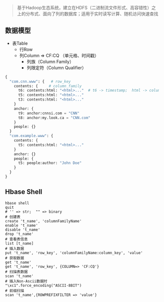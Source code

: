> 基于Hadoop生态系统，建立在HDFS（二进制流文件形式、高容错性）之上的分布式、面向了列的数据库；适用于实时读写计算、随机访问快速查找

## 数据模型
- 表Table
  - 行Row
  - 列Column =>  CF:CQ （单元格、时间戳）
    - 列族（Column Family）
    - 列限定符（Column Qualifier）



```python
{
  "com.cnn.www": {   # row_key
    contents: {		# column_family
      t6: contents:html: "<html>..."  # t6 -> timestamp;  html -> column_quli
      t5: contents:html: "<html>..."
      t3: contents:html: "<html>..."
    }
    anchor: {
      t9: anchor:cnnsi.com = "CNN"
      t8: anchor:my.look.ca = "CNN.com"
    }
    people: {}
  }
  "com.example.www": {
    contents: {
      t5: contents:html: "<html>..."
    }
    anchor: {}
    people: {
      t5: people:author: "John Doe"
    }
  }
}
```

## Hbase Shell

```shell
hbase shell
quit
# '' => str;  "" => binary
# 创建表
create 't_name', 'columnFamilyName'
enable 't_name'
disable 't_name'
drop 't_name'
# 查看表信息
list [t_name]
# 插入数据
put 't_name', 'row_key', 'columnFamilyName:column_key', 'value'
# 获取数据
get 't_name'
get 't_name', 'row_key', {COLUMN=> 'CF:CQ'}
# 扫描表数据
scan 't_name'
# 插入Non-Ascii数据时
"\xc1".force_encoding("ASCII-8BIT")
# 前缀扫描
scan 't_name',{ROWPREFIXFILTER => 'value'}
```